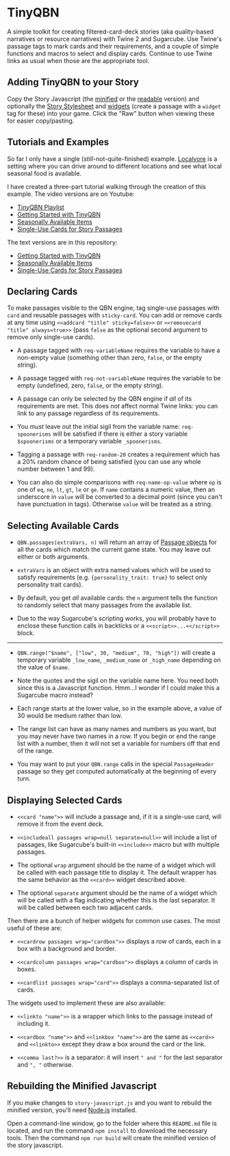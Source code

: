 TinyQBN
=======

A simple toolkit for creating filtered-card-deck stories (aka
quality-based narratives or resource narratives) with Twine 2 and
Sugarcube. Use Twine's passage tags to mark cards and their
requirements, and a couple of simple functions and macros to
select and display cards. Continue to use Twine links as usual
when those are the appropriate tool.


Adding TinyQBN to your Story
----------------------------

Copy the Story Javascript (the [minified](story-javascript.min.js)
or the [readable](story-javascript.js) version) and optionally the
[Story Stylesheet](story-stylesheet.css) and
[widgets](widgets.txt) (create a passage with a `widget` tag for
these) into your game. Click the "Raw" button when viewing these
for easier copy/pasting.


Tutorials and Examples
----------------------

So far I only have a single (*still*-not-quite-finished) example.
[Localvore](https://joshuagrams.github.io/tiny-qbn/doc/Localvore.html)
is a setting where you can drive around to different locations and
see what local seasonal food is available.

I have created a three-part tutorial walking through the creation
of this example. The video versions are on Youtube:

* [TinyQBN Playlist](https://www.youtube.com/playlist?list=PLy3M_6DKN9joOGhUD1chHumc9aS6EZZ_F)
* [Getting Started with TinyQBN](https://youtu.be/arMISohlYQk)
* [Seasonally Available Items](https://youtu.be/t7mReh08nYI)
* [Single-Use Cards for Story Passages](https://youtu.be/qBm7PtLYKdE)

The text versions are in this repository:

* [Getting Started with TinyQBN](doc/tutorial-1.md)
* [Seasonally Available Items](doc/tutorial-2.md)
* [Single-Use Cards for Story Passages](doc/tutorial-3.md)


Declaring Cards
---------------

To make passages visible to the QBN engine, tag single-use
passages with `card` and reusable passages with `sticky-card`. You
can add or remove cards at any time using `<<addcard "title"
sticky=false>>` or `<<removecard "title" always=true>>` (pass
`false` as the optional second argument to remove only single-use
cards).

* A passage tagged with `req-variableName` requires the variable
  to have a non-empty value (something other than zero, `false`,
  or the empty string).

* A passage tagged with `req-not-variableName` requires the
  variable to be empty (undefined, zero, `false`, or the empty
  string).

* A passage can only be selected by the QBN engine if *all* of its
  requirements are met. This does *not* affect normal Twine links:
  you can link to any passage regardless of its requirements.

* You *must* leave out the initial sigil from the variable name:
  `req-spoonerisms` will be satisfied if there is either a story
  variable `$spoonerisms` or a temporary variable `_spoonerisms`.

* Tagging a passage with `req-random-20` creates a requirement
  which has a 20% random chance of being satisfied (you can use
  any whole number between 1 and 99).

* You can also do simple comparisons with `req-name-op-value` where
  `op` is one of `eq`, `ne`, `lt`, `gt`, `le` or `ge`. If `name`
  contains a numeric value, then an underscore in `value` will be
  converted to a decimal point (since you can't have punctuation
  in tags). Otherwise `value` will be treated as a string.


Selecting Available Cards
-------------------------

* `QBN.passages(extraVars, n)` will return an array of [Passage
  objects](http://www.motoslave.net/sugarcube/2/docs/#passage-api)
  for all the cards which match the current game state. You may
  leave out either or both arguments.

* `extraVars` is an object with extra named values which will be
  used to satisfy requirements (e.g.  `{personality_trait: true}`
  to select only personality trait cards).

* By default, you get *all* available cards: the `n` argument
  tells the function to randomly select that many passages from
  the available list.

* Due to the way Sugarcube's scripting works, you will probably
  have to enclose these function calls in backticks or a
  `<<script>>...<</script>>` block.

-----

* `QBN.range("$name", ["low", 30, "medium", 70, "high"])` will
  create a temporary variable `_low_name`, `_medium_name` or
  `_high_name` depending on the value of `$name`.

* Note the quotes and the sigil on the variable name here. You
  need both since this is a Javascript function. Hmm...I wonder if
  I could make this a Sugarcube macro instead?

* Each range starts at the lower value, so in the example above, a
  value of 30 would be medium rather than low.

* The range list can have as many names and numbers as you want,
  but you may never have two names in a row. If you begin or end
  the range list with a number, then it will not set a variable
  for numbers off that end of the range.

* You may want to put your `QBN.range` calls in the special
  `PassageHeader` passage so they get computed automatically at
  the beginning of every turn.


Displaying Selected Cards
-------------------------

* `<<card "name">>` will include a passage and, if it is a
  single-use card, will remove it from the event deck.

* `<<includeall passages wrap=null separate=null>>` will include a
  list of passages, like Sugarcube's built-in `<<include>>` macro
  but with multiple passages.

* The optional `wrap` argument should be the name of a widget
  which will be called with each passage title to display it.
  The default wrapper has the same behavior as the `<<card>>`
  widget described above.

* The optional `separate` argument should be the name of a widget
  which will be called with a flag indicating whether this is the
  last separator. It will be called between each two adjacent
  cards.

Then there are a bunch of helper widgets for common use cases. The
most useful of these are:

* `<<cardrow passages wrap="cardbox">>` displays a row of cards,
  each in a box with a background and border.

* `<<cardcolumn passages wrap="cardbox">>` displays a column of
  cards in boxes.

* `<<cardlist passages wrap="card">>` displays a comma-separated
  list of cards.

The widgets used to implement these are also available:

* `<<linkto "name">>` is a wrapper which links to the passage instead of
  including it.

* `<<cardbox "name">>` and `<<linkbox "name">>` are the same as
  `<<card>>` and `<<linkto>>` except they draw a box around the
  card or the link.

* `<<comma last?>>` is a separator: it will insert `" and "` for
  the last separator and `", "` otherwise.

Rebuilding the Minified Javascript
----------------------------------

If you make changes to `story-javascript.js` and you want to
rebuild the minified version, you'll need
[Node.js](https://nodejs.org/) installed.

Open a command-line window, go to the folder where this
`README.md` file is located, and run the command `npm install` to
download the necessary tools.  Then the command `npm run build`
will create the minified version of the story javascript.

